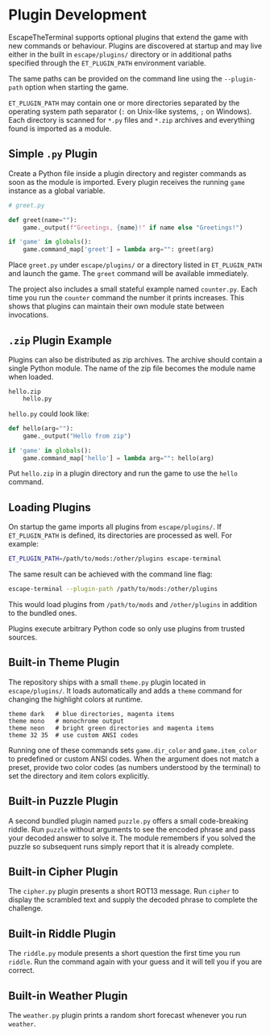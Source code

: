 # Plugin Development

EscapeTheTerminal supports optional plugins that extend the game with new commands or behaviour. Plugins are discovered at startup and may live either in the built in `escape/plugins/` directory or in additional paths specified through the `ET_PLUGIN_PATH` environment variable.

The same paths can be provided on the command line using the `--plugin-path` option when starting the game.

``ET_PLUGIN_PATH`` may contain one or more directories separated by the operating system path separator (``:`` on Unix-like systems, ``;`` on Windows). Each directory is scanned for ``*.py`` files and ``*.zip`` archives and everything found is imported as a module.

## Simple ``.py`` Plugin

Create a Python file inside a plugin directory and register commands as soon as the module is imported. Every plugin receives the running ``game`` instance as a global variable.

```python
# greet.py

def greet(name=""):
    game._output(f"Greetings, {name}!" if name else "Greetings!")

if 'game' in globals():
    game.command_map['greet'] = lambda arg="": greet(arg)
```

Place ``greet.py`` under ``escape/plugins/`` or a directory listed in ``ET_PLUGIN_PATH`` and launch the game. The ``greet`` command will be available immediately.

The project also includes a small stateful example named ``counter.py``. Each
time you run the ``counter`` command the number it prints increases. This shows
that plugins can maintain their own module state between invocations.

## ``.zip`` Plugin Example

Plugins can also be distributed as zip archives. The archive should contain a single Python module. The name of the zip file becomes the module name when loaded.

```text
hello.zip
    hello.py
```

`hello.py` could look like:

```python
def hello(arg=""):
    game._output("Hello from zip")

if 'game' in globals():
    game.command_map['hello'] = lambda arg="": hello(arg)
```

Put ``hello.zip`` in a plugin directory and run the game to use the ``hello`` command.

## Loading Plugins

On startup the game imports all plugins from ``escape/plugins/``. If ``ET_PLUGIN_PATH`` is defined, its directories are processed as well. For example:

```bash
ET_PLUGIN_PATH=/path/to/mods:/other/plugins escape-terminal
```

The same result can be achieved with the command line flag:

```bash
escape-terminal --plugin-path /path/to/mods:/other/plugins
```

This would load plugins from ``/path/to/mods`` and ``/other/plugins`` in addition to the bundled ones.

Plugins execute arbitrary Python code so only use plugins from trusted sources.

## Built-in Theme Plugin

The repository ships with a small ``theme.py`` plugin located in
``escape/plugins/``. It loads automatically and adds a ``theme`` command for
changing the highlight colors at runtime.

```
theme dark   # blue directories, magenta items
theme mono   # monochrome output
theme neon   # bright green directories and magenta items
theme 32 35  # use custom ANSI codes
```

Running one of these commands sets ``game.dir_color`` and ``game.item_color`` to
predefined or custom ANSI codes. When the argument does not match a preset,
provide two color codes (as numbers understood by the terminal) to set the
directory and item colors explicitly.


## Built-in Puzzle Plugin

A second bundled plugin named `puzzle.py` offers a small code-breaking riddle. Run `puzzle` without arguments to see the encoded phrase and pass your decoded answer to solve it. The module remembers if you solved the puzzle so subsequent runs simply report that it is already complete.

## Built-in Cipher Plugin

The `cipher.py` plugin presents a short ROT13 message. Run `cipher` to display the scrambled text and supply the decoded phrase to complete the challenge.

## Built-in Riddle Plugin

The `riddle.py` module presents a short question the first time you run `riddle`. Run the command again with your guess and it will tell you if you are correct.

## Built-in Weather Plugin

The `weather.py` plugin prints a random short forecast whenever you run `weather`.
